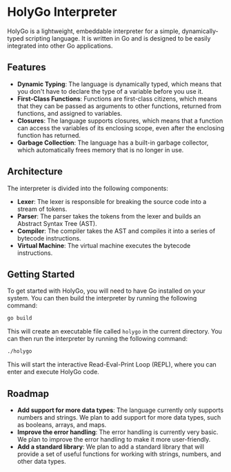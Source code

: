 # HolyGo Interpreter

HolyGo is a lightweight, embeddable interpreter for a simple, dynamically-typed scripting language. It is written in Go and is designed to be easily integrated into other Go applications.

## Features

*   **Dynamic Typing**: The language is dynamically typed, which means that you don't have to declare the type of a variable before you use it.
*   **First-Class Functions**: Functions are first-class citizens, which means that they can be passed as arguments to other functions, returned from functions, and assigned to variables.
*   **Closures**: The language supports closures, which means that a function can access the variables of its enclosing scope, even after the enclosing function has returned.
*   **Garbage Collection**: The language has a built-in garbage collector, which automatically frees memory that is no longer in use.

## Architecture

The interpreter is divided into the following components:

*   **Lexer**: The lexer is responsible for breaking the source code into a stream of tokens.
*   **Parser**: The parser takes the tokens from the lexer and builds an Abstract Syntax Tree (AST).
*   **Compiler**: The compiler takes the AST and compiles it into a series of bytecode instructions.
*   **Virtual Machine**: The virtual machine executes the bytecode instructions.

## Getting Started

To get started with HolyGo, you will need to have Go installed on your system. You can then build the interpreter by running the following command:

```bash
go build
```

This will create an executable file called `holygo` in the current directory. You can then run the interpreter by running the following command:

```bash
./holygo
```

This will start the interactive Read-Eval-Print Loop (REPL), where you can enter and execute HolyGo code.

## Roadmap

*   **Add support for more data types**: The language currently only supports numbers and strings. We plan to add support for more data types, such as booleans, arrays, and maps.
*   **Improve the error handling**: The error handling is currently very basic. We plan to improve the error handling to make it more user-friendly.
*   **Add a standard library**: We plan to add a standard library that will provide a set of useful functions for working with strings, numbers, and other data types.